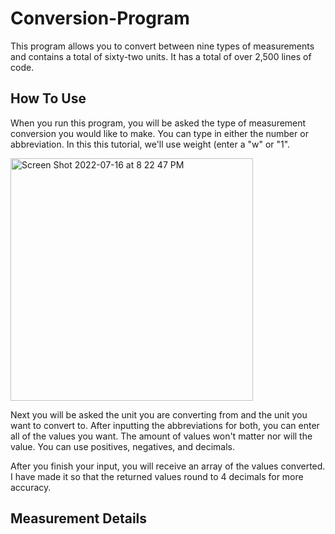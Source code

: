 # Conversion-Program
This program allows you to convert between nine types of measurements and contains a total of sixty-two units. It has a total of over 2,500 lines of code.

## How To Use
When you run this program, you will be asked the type of measurement conversion you would like to make. You can type in either the number or abbreviation. In this this tutorial, we'll use weight (enter a "w" or "1".

<img width="388" alt="Screen Shot 2022-07-16 at 8 22 47 PM" src="https://user-images.githubusercontent.com/98404383/179516166-33049513-dbf4-48ed-b115-4c86e18bc453.png">

Next you will be asked the unit you are converting from and the unit you want to convert to. After inputting the abbreviations for both, you can enter all of the values you want. The amount of values won't matter nor will the value. You can use positives, negatives, and decimals. 


After you finish your input, you will receive an array of the values converted. I have made it so that the returned values round to 4 decimals for more accuracy.



## Measurement Details
